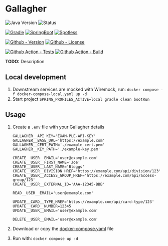 # Gallagher

![Java Version](https://img.shields.io/badge/Temurin-21-green?style=flat-square&logo=eclipse-adoptium)
![Status](https://img.shields.io/badge/Status-Beta-yellowgreen?style=flat-square)

[![Gradle](https://img.shields.io/badge/Gradle-8.13.0-informational?style=flat-square&logo=gradle)](https://github.com/gradle/gradle)
[![SpringBoot](https://img.shields.io/badge/SpringBoot-3.4.3-informational?style=flat-square&logo=springboot)](https://github.com/spring-projects/spring-boot)
[![Spotless](https://img.shields.io/badge/Spotless-7.0.2-informational?style=flat-square)](https://github.com/diffplug/spotless)

[![Github - Version](https://img.shields.io/github/v/tag/Buried-In-Code/Gallagher?logo=Github&label=Version&style=flat-square)](https://github.com/Buried-In-Code/Gallagher/tags)
[![Github - License](https://img.shields.io/github/license/Buried-In-Code/Gallagher?logo=Github&label=License&style=flat-square)](https://opensource.org/licenses/MIT)

[![Github Action - Tests](https://img.shields.io/github/actions/workflow/status/Buried-In-Code/Gallagher/integration.yaml?branch=main&logo=githubactions&label=Tests&style=flat-square)](https://github.com/Buried-In-Code/Gallagher/actions/workflows/integration.yaml)
[![Github Action - Build](https://img.shields.io/github/actions/workflow/status/Buried-In-Code/Gallagher/deployment.yaml?branch=main&logo=githubactions&label=Build&style=flat-square)](https://github.com/Buried-In-Code/Gallagher/actions/workflows/deployment.yaml)

__TODO:__ Description

## Local development

1. Downstream services are mocked with Wiremock, run: `docker compose -f docker-compose-local.yaml up -d`
2. Start project `SPRING_PROFILES_ACTIVE=local gradle clean bootRun`

## Usage

1. Create a `.env` file with your Gallagher details
    ```dotenv
    GALLAGHER__API_KEY='EXAM-PLE-API-KEY'
    GALLAGHER__BASE_URL='https://example.com'
    GALLAGHER__CERT_PATH='./example-cert.pem'
    GALLAGHER__KEY_PATH='./example-key.pem'
    
    CREATE__USER__EMAIL='user@example.com'
    CREATE__USER__FIRST_NAME='Joe'
    CREATE__USER__LAST_NAME='Bloggs'
    CREATE__USER__DIVISION_HREF='https://example.com/api/division/123'
    CREATE__USER__ACCESS_GROUP_HREF='https://example.com/api/access-group/123'
    CREATE__USER__EXTERNAL_ID='AAA-12345-BBB'
    
    READ__USER__EMAIL='user@example.com'

    UPDATE__CARD__TYPE_HREF='https://example.com/api/card-type/123'
    UPDATE__CARD__NUMBER=12345
    UPDATE__USER__EMAIL='user@example.com'

    DELETE__USER__EMAIL='user@example.com'
    ```

2. Download or copy the [docker-compose.yaml](./docker-compose.yaml) file
3. Run with: `docker compose up -d`
